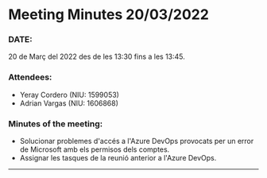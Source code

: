 # Meeting Minutes 20/03/2022

### DATE:
20 de Març del 2022 des de les 13:30 fins a les 13:45.

### Attendees:
* Yeray Cordero (NIU: 1599053)
* Adrian Vargas (NIU: 1606868)

### Minutes of the meeting:
* Solucionar problemes d'accés a l'Azure DevOps provocats per un error de Microsoft amb els permisos dels comptes.
* Assignar les tasques de la reunió anterior a l'Azure DevOps.

---
